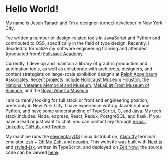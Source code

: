 # Hello World!
My name is Jesen Tanadi and I'm a designer-turned-developer in New York City.

I've written a number of design-related tools in JavaScript and Python and contributed to OSS, specifically in the field of type design. Recently, I decided to formalize my software engineering training and attended (graduated from!) [Fullstack Academy](https://www.fullstackacademy.com/).

Currently, I develop and maintain a library of graphic production and automation tools, as well as collaborate with architects, designers, and content strategists on large-scale exhibition designs at [Ralph Appelbaum Associates](http://raai.com/). Recent projects include [Holocaust Museum Houston](https://goo.gl/maps/oqnbLCyxWaSzW9k96), the [National Veterans Memorial and Museum](https://g.page/nationalvmm?share), [MeLaβ at Frost Museum of Science](https://g.page/FrostScience?share), and the [Royal Alberta Museum](https://goo.gl/maps/RvERo1PSkWMF7YYg9).

I am currently looking for full stack or front end engineering position, preferably in New York City. I have experience writing JavaScript and Python, and have some understanding of TypeScript, C, and Java. My tech stack includes: Node, express, React, Redux, PostgreSQL, and flask. If you have a lead or just want to chat, you can contact my through [e-mail](mailto:mail@jesentanadi.com), [LinkedIn](https://linkedin.com/in/jesentanadi), [GitHub](https://github.com/jtanadi), and [Twitter](https://twitter.com/jesentanadi).

My machine runs the [elementaryOS](https://elementary.io/) Linux distribution, [Alacritty](https://github.com/alacritty/alacritty) terminal emulator, [zsh](https://www.zsh.org/) + [Oh My Zsh](https://ohmyz.sh/), and [neovim](https://neovim.io/). This website was built with [Next.js](https://nextjs.org/) and [styled-jsx](https://github.com/zeit/styled-jsx), written in TypeScript, and deployed on [Zeit Now](https://zeit.co/); the source code can be viewed [here](https://github.com/jtanadi/web2020).
